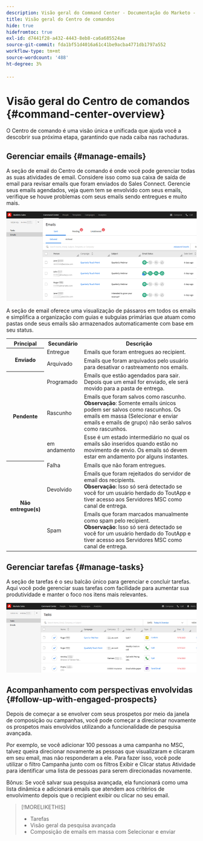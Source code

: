 ```yaml
---
description: Visão geral do Command Center - Documentação do Marketo - Documentação do produto
title: Visão geral do Centro de comandos
hide: true
hidefromtoc: true
exl-id: d7441f28-a432-4443-8eb8-ca6a685524ae
source-git-commit: fda1bf51d4016a61c41be9acba4771db1797a552
workflow-type: tm+mt
source-wordcount: '488'
ht-degree: 3%

---
```


# Visão geral do Centro de comandos {#command-center-overview}

O Centro de comando é uma visão única e unificada que ajuda você a descobrir sua próxima etapa, garantindo que nada caiba nas rachaduras.

## Gerenciar emails {#manage-emails}

A seção de email do Centro de comando é onde você pode gerenciar todas as suas atividades de email. Considere isso como sua caixa de saída de email para revisar emails que foram enviados do Sales Connect. Gerencie seus emails agendados, veja quem tem se envolvido com seus emails, verifique se houve problemas com seus emails sendo entregues e muito mais.

![](assets/command-center-overview-1.png)

A seção de email oferece uma visualização de pássaros em todos os emails e simplifica a organização com guias e subguias primárias que atuam como pastas onde seus emails são armazenados automaticamente com base em seu status.

<table>
 <tr>
  <th>Principal</th>
  <th>Secundário</th>
  <th>Descrição</th>
 </tr>
 <tr>
  <th rowspan="2">Enviado</th>
  <td>Entregue</td>
  <td>Emails que foram entregues ao recipient.</td>
 </tr>
 <tr>
  <td>Arquivado</td>
  <td>Emails que foram arquivados pelo usuário para desativar o rastreamento nos emails.</td>
 </tr>
 <tr>
  <th rowspan="3">Pendente</th>
  <td>Programado</td>
  <td>Emails que estão agendados para sair. Depois que um email for enviado, ele será movido para a pasta de entrega.</td>
 </tr>
 <tr>
  <td>Rascunho</td>
  <td>Emails que foram salvos como rascunho.<br/>
  <strong>Observação</strong>: Somente emails únicos podem ser salvos como rascunhos. Os emails em massa (Selecionar e enviar emails e emails de grupo) não serão salvos como rascunhos.</td>
 </tr>
 <tr>
  <td>em andamento</td>
  <td>Esse é um estado intermediário no qual os emails são inseridos quando estão no movimento de envio. Os emails só devem estar em andamento por alguns instantes.</td>
 </tr>
 <tr>
  <th rowspan="3">Não entregue(s)</th>
  <td>Falha</td>
  <td>Emails que não foram entregues.
</td>
 </tr>
 <tr>
  <td>Devolvido</td>
  <td>Emails que foram rejeitados do servidor de email dos recipients.<br/>
  <strong>Observação</strong>: Isso só será detectado se você for um usuário herdado do ToutApp e tiver acesso aos Servidores MSC como canal de entrega.</td>
 </tr>
 <tr>
  <td>Spam</td>
  <td>Emails que foram marcados manualmente como spam pelo recipient.<br/>
  <strong>Observação</strong>: Isso só será detectado se você for um usuário herdado do ToutApp e tiver acesso aos Servidores MSC como canal de entrega.</td>
 </tr>
</table>

## Gerenciar tarefas {#manage-tasks}

A seção de tarefas é o seu balcão único para gerenciar e concluir tarefas. Aqui você pode gerenciar suas tarefas com facilidade para aumentar sua produtividade e manter o foco nos itens mais relevantes.

![](assets/command-center-overview-2.png)

## Acompanhamento com perspectivas envolvidas {#follow-up-with-engaged-prospects}

Depois de começar a se envolver com seus prospetos por meio da janela de composição ou campanhas, você pode começar a direcionar novamente os prospetos mais envolvidos utilizando a funcionalidade de pesquisa avançada.

Por exemplo, se você adicionar 100 pessoas a uma campanha no MSC, talvez queira direcionar novamente as pessoas que visualizaram e clicaram em seu email, mas não responderam a ele. Para fazer isso, você pode utilizar o filtro Campanha junto com os filtros Exibir e Clicar status Atividade para identificar uma lista de pessoas para serem direcionadas novamente.

Bônus: Se você salvar sua pesquisa avançada, ela funcionará como uma lista dinâmica e adicionará emails que atendem aos critérios de envolvimento depois que o recipient exibir ou clicar no seu email.

>[!MORELIKETHIS]
>
>* Tarefas
>* Visão geral da pesquisa avançada
>* Composição de emails em massa com Selecionar e enviar

